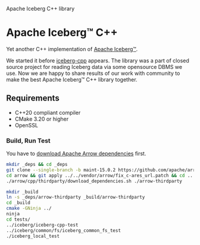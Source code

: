 Apache Iceberg C++ library

# Apache Iceberg™ C++

Yet another C++ implementation of [Apache Iceberg™](https://iceberg.apache.org/).

We started it before [iceberg-cpp](https://github.com/apache/iceberg-cpp) appears. The library was a part of
closed source project for reading Iceberg data via some opensource DBMS we use.
Now we are happy to share results of our work with community to make the best Apache Iceberg™ C++ library together.

## Requirements

- C++20 compliant compiler
- CMake 3.20 or higher
- OpenSSL

### Build, Run Test

You have to [download Apache Arrow dependencies](https://arrow.apache.org/docs/15.0/developers/cpp/building.html#offline-builds) first.
```bash
mkdir _deps && cd _deps
git clone --single-branch -b maint-15.0.2 https://github.com/apache/arrow.git
cd arrow && git apply ../../vendor/arrow/fix_c-ares_url.patch && cd ..
./arrow/cpp/thirdparty/download_dependencies.sh ./arrow-thirdparty
```

```bash
mkdir _build
ln -s _deps/arrow-thirdparty _build/arrow-thirdparty
cd _build
cmake -GNinja ../
ninja
cd tests/
../iceberg/iceberg-cpp-test
../iceberg/common/fs/iceberg_common_fs_test
./iceberg_local_test
```
